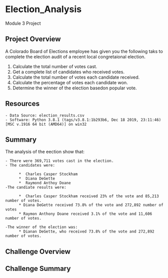 # Election_Analysis
Module 3 Project

## Project Overview
 A Colorado Board of Elections employee has given you the following taks to complete the election audit of a recent local congretaional election.

1. Calculate the total number of votes cast.
2. Get a complete list of candidates who received votes.
3. Calculate the total number of votes each candidate received.
4. Calculate the percentage of votes each candidate won.
5. Determine the winner of the election basedon popular vote.

## Resources
    - Data Source: election_results.csv
    - Software: Python 3.8.1 (tags/v3.8.1:1b293b6, Dec 18 2019, 23:11:46) [MSC v.1916 64 bit (AMD64)] on win32

## Summary

The analysis of the eection show that:

    - There were 369,711 votes cast in the election.
    - The candidates were:
       
          *  Charles Casper Stockham
          *  Diana DeGette
          *  Raymond Anthoy Doane
    -The candiate results were:
    
          *  Charles Casper Stockham received 23% of the vote and 85,213 number of votes.
          * Diana DeGette received 73.8% of the vote and 272,892 number of votes
          * Raymon Anthony Doane received 3.1% of the vote and 11,606 number of votes.
          
    -The winner of the election was:
          * Dianan DeGette, who received 73.8% of the vote and 272,892 number of votes.

## Challenge Overview
   
## Challenge Summary
    




